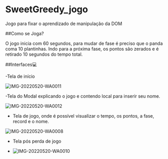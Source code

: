 # SweetGreedy_jogo
Jogo para fixar o aprendizado de manipulação da DOM

##Como se Joga?

O jogo inicia com 60 segundos, para mudar de fase é preciso que o panda coma 10 plantinhas. Indo para a próxima fase, os pontos são zerados e é retirado 10 segundos do tempo total.

##Interfaces💻

-Tela de início

![IMG-20220520-WA0011](https://user-images.githubusercontent.com/101207167/172226017-ae1c5e24-52ef-4a3f-8668-8e73388e4745.jpg)

-Tela do Modal explicando o jogo e contendo local para inserir seu nome.

![IMG-20220520-WA0012](https://user-images.githubusercontent.com/101207167/172226353-5fbaf26c-0ae1-4e12-9bb8-50bc5c1f07e3.jpg)

- Tela de jogo, onde é possível visualizar o tempo, os pontos, a fase, record e o nome.

![IMG-20220520-WA0008](https://user-images.githubusercontent.com/101207167/172226197-87f353ec-e6ad-4a21-ab09-b93a9bb128d0.jpg)

- Tela pós perda de jogo

- ![IMG-20220520-WA0010](https://user-images.githubusercontent.com/101207167/172226419-a71b0dab-5cbb-4acf-a28d-039655bbe7e2.jpg)
